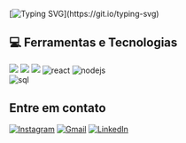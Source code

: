 [![Typing SVG](https://readme-typing-svg.demolab.com/?lines=Eaee,+sou+o+Iago+Liziero.;Eaee,+sou+o+Iago+Liziero.)](https://git.io/typing-svg)

## 💻 Ferramentas e Tecnologias
<div>
  <img src="https://img.shields.io/badge/HTML5-f56320?style=for-the-badge&logo=html5&logoColor=white" target="_blank"></a>
  <img src="https://img.shields.io/badge/CSS3-2079f5?style=for-the-badge&logo=css3&logoColor=white" target="_blank"></a>
  <img src="https://img.shields.io/badge/JavaScript-d0d02f?style=for-the-badge&logo=javascript&logoColor=black" target="_blank">
    <img align="center" alt="react" src="https://img.shields.io/badge/React-20232A?style=for-the-badge&logo=react&logoColor=61DAFB" />
  <img align="center" alt="nodejs" src="https://img.shields.io/badge/Node.js-43853D?style=for-the-badge&logo=node.js&logoColor=white" />
  <br>
  <img align="center" alt="sql" src="https://img.shields.io/badge/SQL-003B57?style=for-the-badge&logo=postgresql&logoColor=white" />
  </div>

## Entre em contato
[![Instagram](https://img.shields.io/badge/Instagram-E4405F?style=for-the-badge&logo=instagram&logoColor=white)](https://www.instagram.com/Iagoliziero/)
[![Gmail](https://img.shields.io/badge/Gmail-D14836?style=for-the-badge&logo=gmail&logoColor=white)](mailto:iagolizierox14@gmail.com)
[![LinkedIn](https://img.shields.io/badge/LinkedIn-0077B5?style=for-the-badge&logo=linkedin&logoColor=white)](https://www.linkedin.com/in/iago-liziero-54b81232b?trk=blended-typeahead)
